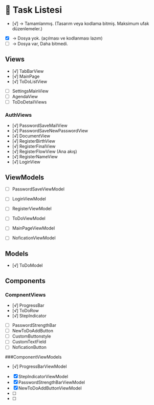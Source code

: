# 🧾 Task Listesi
- [√] -> Tamamlanmış. (Tasarım veya kodlama bitmiş. Maksimum ufak düzenlemeler.)
- [x] -> Dosya yok. (açılması ve kodlanması lazım)
- [ ] -> Dosya var, Daha bitmedi.
## Views
- [√] TabBarView
- [√] MainPage 
- [√] ToDoListView  
- [ ] SettingsMainView
- [ ] AgendaView
- [ ] ToDoDetailViews

### AuthViews
- [√] PasswordSaveMailView
- [√] PasswordSaveNewPasswordView
- [√] DocumentView
- [√] RegisterBirthView
- [√] RegisterFinalView
- [√] RegisterFlowView (Ana akış)
- [√] RegisterNameView
- [√] LoginView

## ViewModels
- [ ] PasswordSaveViewModel
- [ ] LoginViewModel
- [ ] RegisterViewModel
- [ ] ToDoViewModel
- [ ] MainPageViewModel
- [ ] NoficationViewModel


## Models
- [√] ToDoModel

## Components
### CompnentViews
- [√] ProgressBar
- [√] ToDoRow
- [√] StepIndicator
- [ ] PasswordStrengthBar
- [ ] NewToDoAddButton
- [ ] CustomButtonstyle
- [ ] CustomTextField
- [ ] NoficationButton

###ComponentViewModels
- [√] ProgressBarViewModel
- [x] StepIndicatorViewModel
- [x] PasswordStrengthBarViewModel
- [x] NewToDoAddButtonViewModel   
- [ ]
- [ ]


